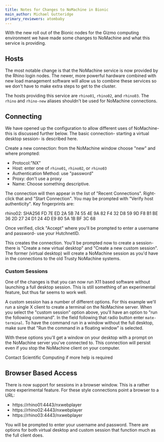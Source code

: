 ```yaml
---
title: Notes for Changes to NoMachine in Bionic
main_author: Michael Gutteridge
primary_reviewers: atombaby
---
```



With the new roll out of the Bionic nodes for the Gizmo computing environment we have made some changes to NoMachine and what this service is providing.

## Hosts

The most notable change is that the NoMachine service is now provided by the Rhino login nodes.  The newer, more powerful hardware combined with new load management software will allow us to combine these services so we don't have to make extra steps to get to the cluster.

The hosts providing this service are `rhino01`, `rhino02`, and `rhino03`.  The `rhino` and `rhino-new` aliases shouldn't be used for NoMachine connections.

## Connecting

We have opened up the configuration to allow different uses of NoMachine- this is discussed further below.  The basic connection- starting a virtual desktop session- is described here.

Create a new connection: from the NoMachine window choose "new" and where prompted:

   - Protocol:"NX"
   - Host: enter one of `rhino01`, `rhino02`, or `rhino03`
   - Authentication Method: use "password"
   - Proxy: don't use a proxy
   - Name: Choose something descriptive.

The connection will then appear in the list of "Recent Connections".  Right-click that and "Start Connection".  You may be prompted with "Verify host authenticity".  Key fingerprints are:

rhino02:  SHA256 FD 7E ED 2A 5B 74 55 4E 9A 82 F4 32 D8 59 9D F8 B1 BE 36 2D 27 24 D1 24 4D E9 80 5A 1B BF 3C 68

Once verified, click "Accept" where you'll be prompted to enter a username and password- use your HutchnetID.

This creates the connection.  You'll be prompted now to create a session- there is "Create a new virtual desktop" and "Create a new custom session".  The former (virtual desktop) will create a NoMachine session as you'd have in the connections to the old Trusty NoMachine systems.

### Custom Sessions

One of the changes is that you can now run X11 based software without launching a full desktop session.  This is still something of an experimental feature, but thus far seems to work well.

A custom session has a number of different options. For this example we'll run a single X client to create a terminal on the NoMachine server.  When you select the "custom session" option above, you'll have an option to "run the following command". In the field following that radio button enter `mate-terminal`.  To have the command run in a window without the full desktop, make sure that "Run the command in a floating window" is selected.

With these options you'll get a window on your desktop with a prompt on the NoMachine server you've connected to.  This connection will persist even if you stop the NoMachine client on your computer.

Contact Scientific Computing if more help is required

## Browser Based Access

There is now support for sessions in a browser window.  This is a rather more experimental feature.  For these style connections point a browser to a URL:

 - https://rhino01:4443/nxwebplayer
 - https://rhino02:4443/nxwebplayer
 - https://rhino03:4443/nxwebplayer

You will be prompted to enter your username and password.  There are options for both virtual desktop and custom session that function much as the full client does.
